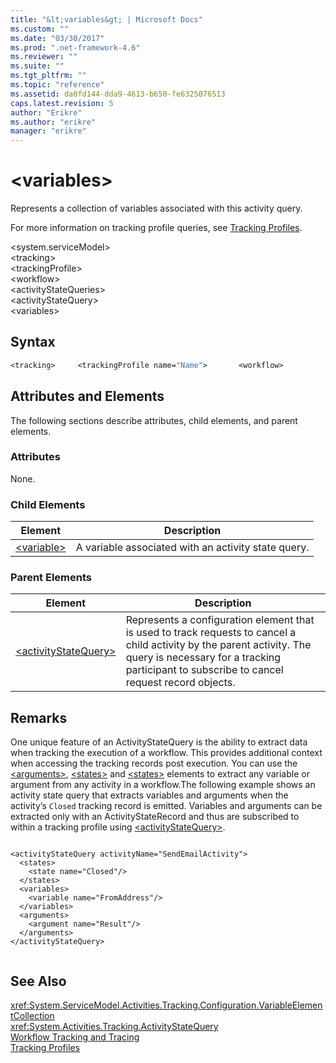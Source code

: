 ```yaml
---
title: "&lt;variables&gt; | Microsoft Docs"
ms.custom: ""
ms.date: "03/30/2017"
ms.prod: ".net-framework-4.6"
ms.reviewer: ""
ms.suite: ""
ms.tgt_pltfrm: ""
ms.topic: "reference"
ms.assetid: da0fd144-dda9-4613-b650-fe6325076513
caps.latest.revision: 5
author: "Erikre"
ms.author: "erikre"
manager: "erikre"
---
```

# &lt;variables&gt;
Represents a collection of variables associated with this activity query.  
  
 For more information on tracking profile queries, see [Tracking Profiles](../../../../../docs/framework/windows-workflow-foundation/tracking-profiles.md).  
  
 \<system.serviceModel>  
\<tracking>  
\<trackingProfile>  
\<workflow>  
\<activityStateQueries>  
\<activityStateQuery>  
\<variables>  
  
## Syntax  
  
```vb  
<tracking>     <trackingProfile name="Name">       <workflow>          <activityStateQueries>             <activityStateQuery activityName="String" />                <variables>                   <variable name="String"/>                </variables>          </activityStateQueries>       </workflow>     </trackingProfile></tracking>  
```  
  
## Attributes and Elements  
 The following sections describe attributes, child elements, and parent elements.  
  
### Attributes  
 None.  
  
### Child Elements  
  
|Element|Description|  
|-------------|-----------------|  
|[\<variable>](../../../../../docs/framework/configure-apps/file-schema/windows-workflow-foundation/variable.md)|A variable associated with an activity state query.|  
  
### Parent Elements  
  
|Element|Description|  
|-------------|-----------------|  
|[\<activityStateQuery>](../../../../../docs/framework/configure-apps/file-schema/windows-workflow-foundation/activitystatequery.md)|Represents a configuration element that is used to track requests to cancel a child activity by the parent activity. The query is necessary for a tracking participant to subscribe to cancel request record objects.|  
  
## Remarks  
 One unique feature of an ActivityStateQuery is the ability to extract data when tracking the execution of a workflow. This provides additional context when accessing the tracking records post execution. You can use the [\<arguments>](../../../../../docs/framework/configure-apps/file-schema/windows-workflow-foundation/arguments.md), [\<states>](../../../../../docs/framework/configure-apps/file-schema/windows-workflow-foundation/states.md) and [\<states>](../../../../../docs/framework/configure-apps/file-schema/windows-workflow-foundation/states.md) elements to extract any variable or argument from any activity in a workflow.The following example shows an activity state query that extracts variables and arguments when the activity’s `Closed` tracking record is emitted. Variables and arguments can be extracted only with an ActivityStateRecord and thus are subscribed to within a tracking profile using [\<activityStateQuery>](../../../../../docs/framework/configure-apps/file-schema/windows-workflow-foundation/activitystatequery.md).  
  
```  
  
<activityStateQuery activityName="SendEmailActivity">  
  <states>  
    <state name="Closed"/>  
  </states>  
  <variables>  
    <variable name="FromAddress"/>  
  </variables>  
  <arguments>  
    <argument name="Result"/>  
  </arguments>  
</activityStateQuery>  
  
```  
  
## See Also  
 <xref:System.ServiceModel.Activities.Tracking.Configuration.VariableElementCollection>     
 <xref:System.Activities.Tracking.ActivityStateQuery>     
 [Workflow Tracking and Tracing](../../../../../docs/framework/windows-workflow-foundation/workflow-tracking-and-tracing.md)   
 [Tracking Profiles](../../../../../docs/framework/windows-workflow-foundation/tracking-profiles.md)